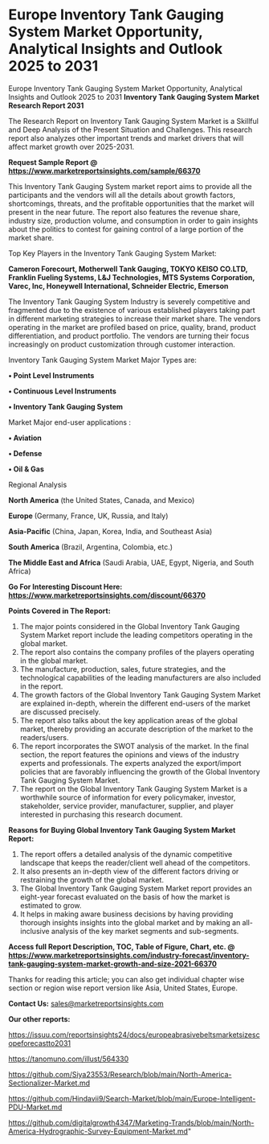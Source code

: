 # Europe Inventory Tank Gauging System Market Opportunity, Analytical Insights and Outlook 2025 to 2031
Europe Inventory Tank Gauging System Market Opportunity, Analytical Insights and Outlook 2025 to 2031
<strong>Inventory Tank Gauging System Market Research Report 2031</strong>

The Research Report on Inventory Tank Gauging System Market is a Skillful and Deep Analysis of the Present Situation and Challenges. This research report also analyzes other important trends and market drivers that will affect market growth over 2025-2031.

<strong>Request Sample Report @ <a href=https://www.marketreportsinsights.com/sample/66370>https://www.marketreportsinsights.com/sample/66370</a></strong>

This Inventory Tank Gauging System market report aims to provide all the participants and the vendors will all the details about growth factors, shortcomings, threats, and the profitable opportunities that the market will present in the near future. The report also features the revenue share, industry size, production volume, and consumption in order to gain insights about the politics to contest for gaining control of a large portion of the market share.

Top Key Players in the Inventory Tank Gauging System Market:

<strong>Cameron Forecourt, Motherwell Tank Gauging, TOKYO KEISO CO.LTD, Franklin Fueling Systems, L&J Technologies, MTS Systems Corporation, Varec, Inc, Honeywell International, Schneider Electric, Emerson</strong>

The Inventory Tank Gauging System Industry is severely competitive and fragmented due to the existence of various established players taking part in different marketing strategies to increase their market share. The vendors operating in the market are profiled based on price, quality, brand, product differentiation, and product portfolio. The vendors are turning their focus increasingly on product customization through customer interaction.

Inventory Tank Gauging System Market Major Types are:

<strong>• Point Level Instruments

• Continuous Level Instruments

• Inventory Tank Gauging System</strong>

Market Major end-user applications :

<strong>• Aviation

• Defense

• Oil & Gas</strong>

Regional Analysis

</u><strong><b>North America</b></strong> (the United States, Canada, and Mexico)

<strong><b>Europe </b></strong>(Germany, France, UK, Russia, and Italy)

<strong><b>Asia-Pacific</b></strong> (China, Japan, Korea, India, and Southeast Asia)

<strong><b>South America</b></strong> (Brazil, Argentina, Colombia, etc.)

<strong><b>The Middle East and Africa</b></strong> (Saudi Arabia, UAE, Egypt, Nigeria, and South Africa)

<strong>Go For Interesting Discount Here: <a href=https://www.marketreportsinsights.com/discount/66370>https://www.marketreportsinsights.com/discount/66370</a></strong>

<strong>Points Covered in The Report:</strong>
<ol>
  <li>The major points considered in the Global Inventory Tank Gauging System Market report include the leading competitors operating in the global market.</li>
  <li>The report also contains the company profiles of the players operating in the global market.</li>
  <li>The manufacture, production, sales, future strategies, and the technological capabilities of the leading manufacturers are also included in the report.</li>
  <li>The growth factors of the Global Inventory Tank Gauging System Market are explained in-depth, wherein the different end-users of the market are discussed precisely.</li>
  <li>The report also talks about the key application areas of the global market, thereby providing an accurate description of the market to the readers/users.</li>
  <li>The report incorporates the SWOT analysis of the market. In the final section, the report features the opinions and views of the industry experts and professionals. The experts analyzed the export/import policies that are favorably influencing the growth of the Global Inventory Tank Gauging System Market.</li>
  <li>The report on the Global Inventory Tank Gauging System Market is a worthwhile source of information for every policymaker, investor, stakeholder, service provider, manufacturer, supplier, and player interested in purchasing this research document.</li>
</ol>
<strong>Reasons for Buying Global Inventory Tank Gauging System Market Report:</strong>

<ol>
  <li>The report offers a detailed analysis of the dynamic competitive landscape that keeps the reader/client well ahead of the competitors.</li>
  <li>It also presents an in-depth view of the different factors driving or restraining the growth of the global market.</li>
  <li>The Global Inventory Tank Gauging System Market report provides an eight-year forecast evaluated on the basis of how the market is estimated to grow.</li>
  <li>It helps in making aware business decisions by having providing thorough insights insights into the global market and by making an all-inclusive analysis of the key market segments and sub-segments.</li>
</ol>
<strong>Access full Report Description, TOC, Table of Figure, Chart, etc. @ <a href=https://www.marketreportsinsights.com/industry-forecast/inventory-tank-gauging-system-market-growth-and-size-2021-66370>https://www.marketreportsinsights.com/industry-forecast/inventory-tank-gauging-system-market-growth-and-size-2021-66370</a></strong>


Thanks for reading this article; you can also get individual chapter wise section or region wise report version like Asia, United States, Europe.

<strong>Contact Us:</strong>
sales@marketreportsinsights.com

<strong>Our other reports:</strong>

<a href=https://issuu.com/reportsinsights24/docs/europeabrasivebeltsmarketsizescopeforecastto2031>https://issuu.com/reportsinsights24/docs/europeabrasivebeltsmarketsizescopeforecastto2031</a>

<a href=https://tanomuno.com/illust/564330>https://tanomuno.com/illust/564330</a>

<a href=https://github.com/Siya23553/Research/blob/main/North-America-Sectionalizer-Market.md>https://github.com/Siya23553/Research/blob/main/North-America-Sectionalizer-Market.md</a>

<a href=https://github.com/Hindavii9/Search-Market/blob/main/Europe-Intelligent-PDU-Market.md>https://github.com/Hindavii9/Search-Market/blob/main/Europe-Intelligent-PDU-Market.md</a>

<a href=https://github.com/digitalgrowth4347/Marketing-Trands/blob/main/North-America-Hydrographic-Survey-Equipment-Market.md>https://github.com/digitalgrowth4347/Marketing-Trands/blob/main/North-America-Hydrographic-Survey-Equipment-Market.md</a>"
